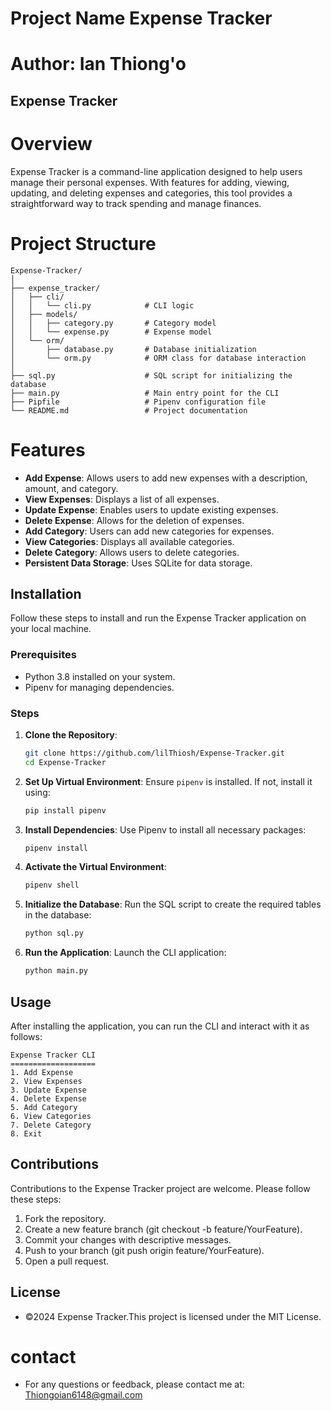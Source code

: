 # Project Name Expense Tracker
# Author: Ian Thiong'o

## Expense Tracker
  # Overview
  Expense Tracker is a command-line application designed to help users manage their personal expenses. With features for adding, viewing, updating, and deleting expenses and categories, this tool provides a straightforward way to track spending and manage finances.


# Project Structure
  ```plaintext
  Expense-Tracker/
│
├── expense_tracker/
│   ├── cli/
│   │   └── cli.py            # CLI logic
│   ├── models/
│   │   ├── category.py       # Category model
│   │   └── expense.py        # Expense model
│   └── orm/
│       ├── database.py       # Database initialization
│       └── orm.py            # ORM class for database interaction
│
├── sql.py                    # SQL script for initializing the database
├── main.py                   # Main entry point for the CLI
├── Pipfile                   # Pipenv configuration file
└── README.md                 # Project documentation
```

# Features
- **Add Expense**: Allows users to add new expenses with a description, amount, and category.
- **View Expenses**: Displays a list of all expenses.
- **Update Expense**: Enables users to update existing expenses.
- **Delete Expense**: Allows for the deletion of expenses.
- **Add Category**: Users can add new categories for expenses.
- **View Categories**: Displays all available categories.
- **Delete Category**: Allows users to delete categories.
- **Persistent Data Storage**: Uses SQLite for data storage.

## Installation
Follow these steps to install and run the Expense Tracker application on your local machine.

### Prerequisites
- Python 3.8 installed on your system.
- Pipenv for managing dependencies.

### Steps
1. **Clone the Repository**:
    ```bash
    git clone https://github.com/lilThiosh/Expense-Tracker.git
    cd Expense-Tracker
    ```

2. **Set Up Virtual Environment**:
    Ensure `pipenv` is installed. If not, install it using:
    ```bash
    pip install pipenv
    ```

3. **Install Dependencies**:
    Use Pipenv to install all necessary packages:
    ```bash
    pipenv install
    ```

4. **Activate the Virtual Environment**:
    ```bash
    pipenv shell
    ```

5. **Initialize the Database**:
    Run the SQL script to create the required tables in the database:
    ```bash
    python sql.py
    ```

6. **Run the Application**:
    Launch the CLI application:
    ```bash
    python main.py
    ```

## Usage
After installing the application, you can run the CLI and interact with it as follows:

```plaintext
Expense Tracker CLI
===================
1. Add Expense
2. View Expenses
3. Update Expense
4. Delete Expense
5. Add Category
6. View Categories
7. Delete Category
8. Exit
```

## Contributions
Contributions to the Expense Tracker project are welcome. Please follow these steps:

1. Fork the repository.
2. Create a new feature branch (git checkout -b    feature/YourFeature).
4. Commit your changes with descriptive messages.
5. Push to your branch (git push origin feature/YourFeature).
6. Open a pull request.

## License
- ©2024 Expense Tracker.This project is licensed under the MIT License.
 
 # contact
- For any questions or feedback, please contact me at: Thiongoian6148@gmail.com
